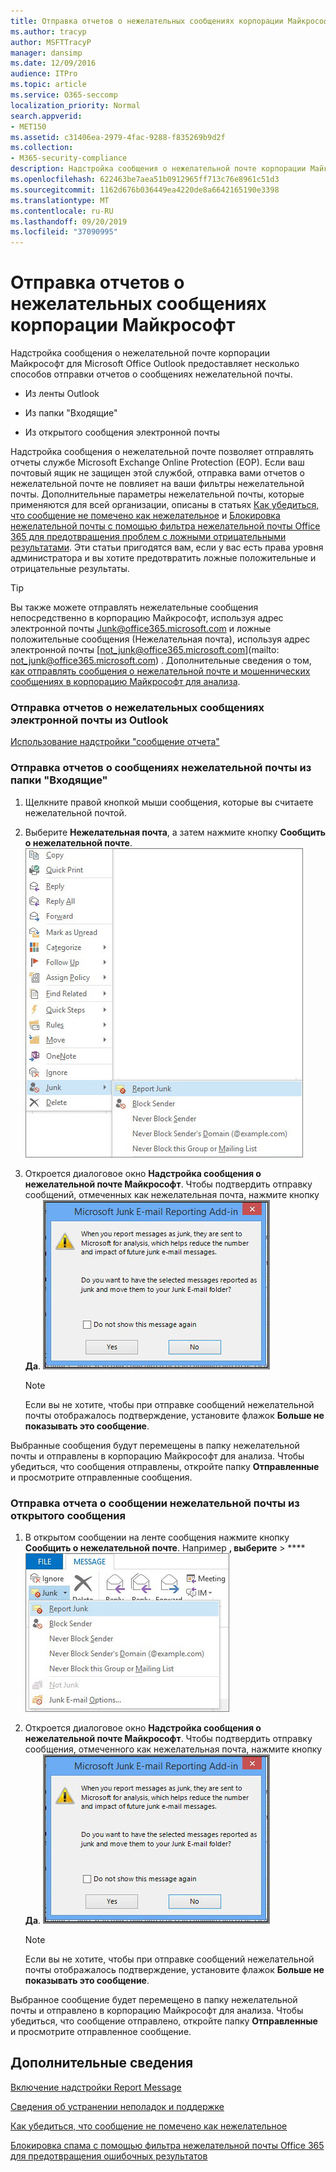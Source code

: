 ```yaml
---
title: Отправка отчетов о нежелательных сообщениях корпорации Майкрософт
ms.author: tracyp
author: MSFTTracyP
manager: dansimp
ms.date: 12/09/2016
audience: ITPro
ms.topic: article
ms.service: O365-seccomp
localization_priority: Normal
search.appverid:
- MET150
ms.assetid: c31406ea-2979-4fac-9288-f835269b9d2f
ms.collection:
- M365-security-compliance
description: Надстройка сообщения о нежелательной почте корпорации Майкрософт для Microsoft Office Outlook предоставляет несколько способов отправки отчетов о сообщениях нежелательной почты.
ms.openlocfilehash: 622463be7aea51b0912965ff713c76e8961c51d3
ms.sourcegitcommit: 1162d676b036449ea4220de8a6642165190e3398
ms.translationtype: MT
ms.contentlocale: ru-RU
ms.lasthandoff: 09/20/2019
ms.locfileid: "37090995"
---
```

# <a name="report-junk-email-messages-to-microsoft"></a>Отправка отчетов о нежелательных сообщениях корпорации Майкрософт

Надстройка сообщения о нежелательной почте корпорации Майкрософт для Microsoft Office Outlook предоставляет несколько способов отправки отчетов о сообщениях нежелательной почты.
  
- Из ленты Outlook
    
- Из папки "Входящие"
    
- Из открытого сообщения электронной почты
    
Надстройка сообщения о нежелательной почте позволяет отправлять отчеты службе Microsoft Exchange Online Protection (EOP). Если ваш почтовый ящик не защищен этой службой, отправка вами отчетов о нежелательной почте не повлияет на ваши фильтры нежелательной почты. Дополнительные параметры нежелательной почты, которые применяются для всей организации, описаны в статьях [Как убедиться, что сообщение не помечено как нежелательное](https://go.microsoft.com/fwlink/p/?LinkId=534224) и [Блокировка нежелательной почты с помощью фильтра нежелательной почты Office 365 для предотвращения проблем с ложными отрицательными результатами](https://go.microsoft.com/fwlink/p/?LinkId=534225). Эти статьи пригодятся вам, если у вас есть права уровня администратора и вы хотите предотвратить ложные положительные и отрицательные результаты.
  
> [!TIP]
> Вы также можете отправлять нежелательные сообщения непосредственно в корпорацию Майкрософт, используя адрес электронной почты [Junk@office365.microsoft.com](mailto:junk@office365.microsoft.com) и ложные положительные сообщения (Нежелательная почта), используя адрес электронной почты [not_junk@office365.microsoft.com](mailto: not_junk@office365.microsoft.com) . Дополнительные сведения о том, [как отправлять сообщения о нежелательной почте и мошеннических сообщениях в корпорацию Майкрософт для анализа](submit-spam-non-spam-and-phishing-scam-messages-to-microsoft-for-analysis.md). 
  
### <a name="to-report-junk-email-messages-from-outlook"></a>Отправка отчетов о нежелательных сообщениях электронной почты из Outlook

[Использование надстройки "сообщение отчета"](https://support.office.com/article/b5caa9f1-cdf3-4443-af8c-ff724ea719d2) 
  
### <a name="to-report-junk-email-messages-from-your-inbox"></a>Отправка отчетов о сообщениях нежелательной почты из папки "Входящие"

1. Щелкните правой кнопкой мыши сообщения, которые вы считаете нежелательной почтой.
    
2. Выберите **Нежелательная почта**, а затем нажмите кнопку **Сообщить о нежелательной почте**.
    ![Отправка отчетов о нежелательной почте из папки "Входящие"](../media/EOP-Outlook-Junk-Reporting-Tool-3.jpg)
  
3. Откроется диалоговое окно **Надстройка сообщения о нежелательной почте Майкрософт**. Чтобы подтвердить отправку сообщений, отмеченных как нежелательная почта, нажмите кнопку **Да**.
    ![Подтверждение отчета о нежелательной почте](../media/EOP-Outlook-Junk-Reporting-Tool-2.jpg)
  
    > [!NOTE]
    > Если вы не хотите, чтобы при отправке сообщений нежелательной почты отображалось подтверждение, установите флажок **Больше не показывать это сообщение**. 
  
Выбранные сообщения будут перемещены в папку нежелательной почты и отправлены в корпорацию Майкрософт для анализа. Чтобы убедиться, что сообщения отправлены, откройте папку **Отправленные** и просмотрите отправленные сообщения. 
  
### <a name="to-report-a-junk-email-message-from-within-an-opened-message"></a>Отправка отчета о сообщении нежелательной почты из открытого сообщения

1. В открытом сообщении на ленте сообщения нажмите кнопку **Сообщить о нежелательной почте**. Например **, выберите** \> **** ![нежелательный отчет нежелательной почты из сообщения.](../media/EOP-Outlook-Junk-Reporting-Tool-4.jpg)
  
2. Откроется диалоговое окно **Надстройка сообщения о нежелательной почте Майкрософт**. Чтобы подтвердить отправку сообщения, отмеченного как нежелательная почта, нажмите кнопку **Да**.
    ![Подтверждение отчета о нежелательной почте](../media/EOP-Outlook-Junk-Reporting-Tool-2.jpg)
  
    > [!NOTE]
    > Если вы не хотите, чтобы при отправке сообщений нежелательной почты отображалось подтверждение, установите флажок **Больше не показывать это сообщение**. 
  
Выбранное сообщение будет перемещено в папку нежелательной почты и отправлено в корпорацию Майкрософт для анализа. Чтобы убедиться, что сообщение отправлено, откройте папку **Отправленные** и просмотрите отправленное сообщение. 
  
## <a name="for-more-information"></a>Дополнительные сведения

[Включение надстройки Report Message](https://support.office.com/article/4250c4bc-6102-420b-9e0a-a95064837676)
  
[Сведения об устранении неполадок и поддержке](troubleshooting-and-support-information.md)
  
[Как убедиться, что сообщение не помечено как нежелательное](https://go.microsoft.com/fwlink/p/?LinkId=534224)
  
[Блокировка спама с помощью фильтра нежелательной почты Office 365 для предотвращения ошибочных результатов](https://go.microsoft.com/fwlink/p/?LinkId=534225)
  

